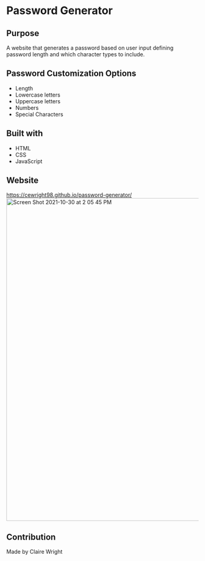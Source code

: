 # Password Generator

## Purpose
A website that generates a password based on user input defining password length and which character types to include.

## Password Customization Options
* Length
* Lowercase letters
* Uppercase letters
* Numbers
* Special Characters

## Built with
* HTML
* CSS
* JavaScript

## Website
https://cewright98.github.io/password-generator/
<img width="845" alt="Screen Shot 2021-10-30 at 2 05 45 PM" src="https://user-images.githubusercontent.com/90212939/139553047-36ef0f29-bc12-418e-9b6c-e911d5ef44cd.png">


## Contribution 
Made by Claire Wright
